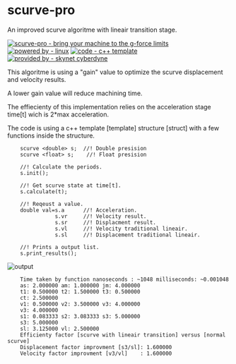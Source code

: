 # scurve-pro
An improved scurve algoritme with lineair transition stage.


[![scurve-pro - bring your machine to the g-force limits](https://img.shields.io/static/v1?label=scurve-pro&message=bring+your+machine+to+the+g-force+limits&color=blue)](https://) [![powered by - linux](https://img.shields.io/static/v1?label=powered+by&message=linux&color=red)](https://) [![code - c++ template](https://img.shields.io/static/v1?label=code&message=c%2B%2B+template&color=green)](https://) [![provided by - skynet cyberdyne](https://img.shields.io/static/v1?label=provided+by&message=skynet+cyberdyne&color=blue)](https://)
      

This algoritme is using a "gain" value to optimize the scurve displacement and velocity results.

A lower gain value will reduce machining time.

The effiecienty of this implementation relies on the acceleration stage time[t] wich is 2*max acceleration.

The code is using a c++ template [template<typename T>] structure [struct] with a few functions inside the structure.

        scurve <double> s;  //! Double presision
        scurve <float> s;    //! Float presision

        //! Calculate the periods.
        s.init();
    
        //! Get scurve state at time[t].
        s.calculate(t);
    
        //! Reqeust a value.
        double val=s.a      //! Acceleration.
                   s.vr     //! Velocity result.   
                   s.sr     //! Displacment result.
                   s.vl     //! Velocity traditional lineair.
                   s.sl     //! Displacement traditional lineair.
    
        //! Prints a output list.
        s.print_results();

![output](https://user-images.githubusercontent.com/44880102/147709503-2c9d1d2b-ead6-424c-8433-0a13b586b5c7.jpg)

        Time taken by function nanoseconds : ~1048 milliseconds: ~0.001048
        as: 2.000000 am: 1.000000 jm: 4.000000 
        t1: 0.500000 t2: 1.500000 t3: 0.500000 
        ct: 2.500000 
        v1: 0.500000 v2: 3.500000 v3: 4.000000 
        v3: 4.000000 
        s1: 0.083333 s2: 3.083333 s3: 5.000000 
        s3: 5.000000 
        sl: 3.125000 vl: 2.500000 
        Efficienty factor [scurve with lineair transition] versus [normal scurve]
        Displacement factor improvment [s3/sl]: 1.600000
        Velocity factor improvment [v3/vl]    : 1.600000
